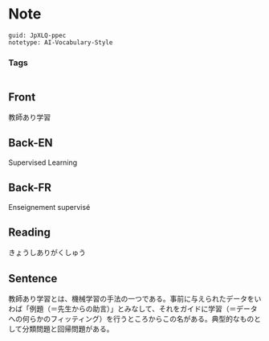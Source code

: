 # Note
```
guid: JpXLQ-ppec
notetype: AI-Vocabulary-Style
```

### Tags
```
```

## Front
教師あり学習

## Back-EN
Supervised Learning

## Back-FR
Enseignement supervisé

## Reading
きょうしありがくしゅう

## Sentence
教師あり学習とは、機械学習の手法の一つである。事前に与えられたデータをいわば「例題（＝先生からの助言）」とみなして、それをガイドに学習（＝データへの何らかのフィッティング）を行うところからこの名がある。典型的なものとして分類問題と回帰問題がある。
